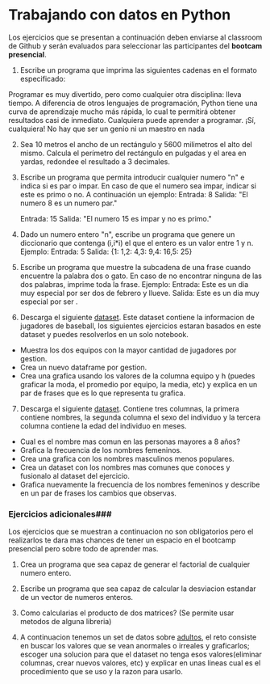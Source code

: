 # Trabajando con datos en Python

Los ejercicios que se presentan a continuación deben enviarse al classroom de Github y serán evaluados para seleccionar las participantes del **bootcam presencial**.

1. Escribe un programa que imprima las siguientes cadenas en el formato especificado:

Programar es muy divertido, pero como cualquier otra disciplina: lleva tiempo.
    A diferencia de otros lenguajes de programación, Python tiene una curva de aprendizaje mucho más rápida, lo cual te permitirá obtener resultados casi      de inmediato.
Cualquiera puede aprender a programar.
    ¡Sí, cualquiera!
        No hay que ser un genio ni un maestro en nada

2. Sea 10 metros el ancho de un rectángulo y 5600 milimetros el alto del mismo. Calcula el perímetro del rectángulo en pulgadas y el area en yardas, redondee el resultado a 3 decimales.

3. Escribe un programa que permita introducir cualquier numero "n" e indica si es par o impar. En caso de que el numero sea impar, indicar si este es primo o no.
A continuación un ejemplo:
    Entrada: 8
    Salida: "El numero 8 es un numero par."

    Entrada: 15
    Salida: "El numero 15 es impar y no es primo."

4. Dado un numero entero "n", escribe un programa que genere un diccionario que contenga (i,i*i) el que el entero es un valor entre 1 y n. Ejemplo:
    Entrada: 5
    Salida: {1: 1,2: 4,3: 9,4: 16,5: 25}

5. Escribe un programa que muestre la subcadena de una frase cuando encuentre la palabra dos o gato. En caso de no encontrar ninguna de  las dos palabras, imprime toda la frase.  Ejemplo:
Entrada: Este es un dia muy especial por ser dos de febrero y llueve.
Salida: Este es un dia muy especial por ser .

6. Descarga el siguiente [dataset](https://drive.google.com/file/d/1bHH3moW3b6uXIWKhZEuyo3b5bFMrQGce/view?usp=sharing). Este dataset contiene la informacion de jugadores de baseball, los siguientes ejercicios estaran basados en este dataset y puedes resolverlos en un solo notebook.
* Muestra los dos equipos con la mayor cantidad de jugadores por gestion.
* Crea un nuevo dataframe por gestion.
* Crea una grafica usando los valores de la columna equipo y h (puedes graficar la moda, el promedio por equipo, la media, etc) y explica en un par de frases que es lo que representa tu grafica.

7. Descarga el siguiente [dataset](https://drive.google.com/file/d/1NhA8CLrJ9lJiow0rPCEgF6zuObugLUHG/view?usp=sharing). Contiene tres columnas, la primera contiene nombres, la segunda columna el sexo del individuo y la tercera columna contiene la edad del individuo en meses.
* Cual es el nombre mas comun en las personas mayores a 8 años?
* Grafica la frecuencia de los nombres femeninos.
* Crea una grafica con los nombres masculinos menos populares.
* Crea un dataset con los nombres mas comunes que conoces y fusionalo al dataset del ejercicio.
* Grafica nuevamente la frecuencia de los nombres femeninos y describe en un par de frases los cambios que observas.

### Ejercicios adicionales###
Los ejercicios que se muestran a continuacion no son obligatorios pero el realizarlos te dara mas chances de tener un espacio en el bootcamp presencial pero sobre todo de aprender mas.

1. Crea un programa que sea capaz de generar el factorial de cualquier numero entero.

2. Escribe un programa que sea capaz de calcular la desviacion estandar de un vector de numeros enteros.

3. Como calcularias el producto de dos matrices? (Se permite usar metodos de alguna libreria)

4. A continuacion tenemos un set de datos sobre [adultos](https://drive.google.com/file/d/1PnwGInXSRSpcKuIsLTlw0bHr41iqQjO4/view?usp=sharing), el reto consiste en buscar los valores que se vean anormales o irreales y graficarlos; escoger una solucion para que el dataset no tenga esos valores(eliminar columnas, crear nuevos valores, etc)  y explicar en unas lineas cual es el procedimiento que se uso y la razon para usarlo.
